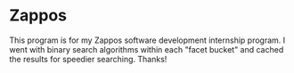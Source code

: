 Zappos
======
This program is for my Zappos software development internship program.  I went with binary search algorithms within each "facet bucket" and cached the results for speedier searching.
Thanks!
